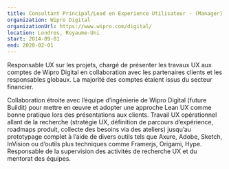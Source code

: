 ```yaml
---
title: Consultant Principal/Lead en Experience Utilisateur - (Manager)
organization: Wipro Digital
organizationUrl: https://www.wipro.com/digital/
location: Londres, Royaume-Uni
start: 2014-09-01
end: 2020-02-01
---
```


Responsable UX sur les projets, chargé de présenter les travaux UX aux comptes de Wipro Digital en collaboration avec les partenaires clients et les responsables globaux. La majorité des comptes étaient issus du secteur financier.

Collaboration étroite avec l’équipe d’ingénierie de Wipro Digital (future Buildit) pour mettre en œuvre et adopter une approche Lean UX comme bonne pratique lors des présentations aux clients. Travail UX opérationnel allant de la recherche (stratégie UX, définition de parcours d’expérience, roadmaps produit, collecte des besoins via des ateliers) jusqu’au prototypage complet à l’aide de divers outils tels que Axure, Adobe, Sketch, InVision ou d’outils plus techniques comme Framerjs, Origami, Hype.
Responsable de la supervision des activités de recherche UX et du mentorat des équipes.